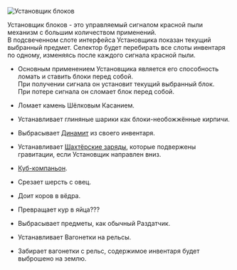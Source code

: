 ![Установщик блоков](block:betterwithmods:block_dispenser)

Установщик блоков - это управляемый сигналом красной пыли механизм с большим количеством применений.  
В подсвеченном слоте интерфейса Установщика показан текущий выбранный предмет. Селектор будет перебирать все слоты инвентаря по одному, изменяясь после каждого сигнала красной пыли.

* Основным применением Установщика является его способность ломать и ставить блоки перед собой.   
При получении сигнала он установит текущий выбранный блок.    
При потере сигнала он сломает блок перед собой.    

* Ломает камень Шёлковым Касанием.
  
* Устанавливает глиняные шарики как блоки-необожжённые кирпичи.

* Выбрасывает [Динамит](../items/dynamite.md) из своего инвентаря.

* Устанавливает [Шахтёрские заряды](mining_charge.md), которые подвержены гравитации, если Установщик направлен вниз.

* [Куб-компаньон](companion_cube.md).

* Срезает шерсть с овец.

* Доит коров в вёдра.

* Превращает кур в яйца???

* Выбрасывает предметы, как обычный Раздатчик.

* Устанавливает Вагонетки на рельсы.

* Забирает вагонетки с рельс, содержимое инвентаря будет выброшено на землю.